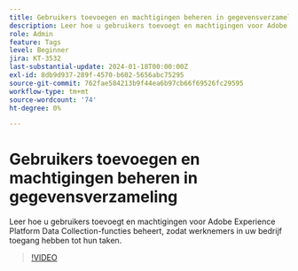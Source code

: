 ```yaml
---
title: Gebruikers toevoegen en machtigingen beheren in gegevensverzameling
description: Leer hoe u gebruikers toevoegt en machtigingen voor Adobe Experience Platform Data Collection-functies beheert, zodat werknemers in uw bedrijf toegang hebben tot hun taken.
role: Admin
feature: Tags
level: Beginner
jira: KT-3532
last-substantial-update: 2024-01-18T00:00:00Z
exl-id: 8db9d937-289f-4570-b602-5656abc75295
source-git-commit: 762fae584213b9f44ea6b97cb66f69526fc29595
workflow-type: tm+mt
source-wordcount: '74'
ht-degree: 0%

---
```


# Gebruikers toevoegen en machtigingen beheren in gegevensverzameling

Leer hoe u gebruikers toevoegt en machtigingen voor Adobe Experience Platform Data Collection-functies beheert, zodat werknemers in uw bedrijf toegang hebben tot hun taken.

>[!VIDEO](https://video.tv.adobe.com/v/28734/?learn=on)
